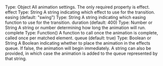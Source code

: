 Type: Object
All animation settings. The only required property is effect.
effect
Type: String
A string indicating which effect to use for the transition.
easing (default: "swing")
Type: String
A string indicating which easing function to use for the transition.
duration (default: 400)
Type: Number or String
A string or number determining how long the animation will run.
complete
Type: Function()
A function to call once the animation is complete, called once per matched element.
queue (default: true)
Type: Boolean or String
A Boolean indicating whether to place the animation in the effects queue. If false, the animation will begin immediately. A string can also be provided, in which case the animation is added to the queue represented by that string.
